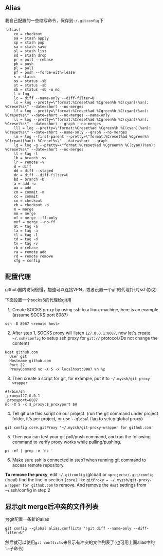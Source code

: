 ## Alias

我自己配置的一些缩写命令，保存到`~/.gitconfig`下

```
[alias]
	co = checkout
	sa = stash apply
	sp = stash pop
	sa = stash save
	sl = stash list
	sd = stash drop
	pr = pull --rebase
	ph = push
	pl = pull
	pf = push --force-with-lease
	s = status
	ss = status -sb
	st = status -sb
	sb = status -sb -u no
	l = log
	lc = diff --name-only --diff-filter=U
	ls = log --pretty=\"format:%Creset%ad %Cgreen%h %C(cyan)(%an): %Creset%s\" --date=short --no-merges
	lf = log --pretty=\"format:%Creset%ad %Cgreen%h %C(cyan)(%an): %Creset%s\" --date=short --no-merges --name-only
	ll = log --pretty=\"format:%Creset%ad %Cgreen%h %C(cyan)(%an): %Creset%s\" --date=short --graph --no-merges
	lll = log --pretty=\"format:%Creset%ad %Cgreen%h %C(cyan)(%an): %Creset%s\" --date=short --name-only --graph --no-merges
	lm = log --first-parent --pretty=\"format:%Creset%ad %Cgreen%h %C(cyan)(%an): %Creset%s\" --date=short --graph
	lg = log -g --pretty=\"format:%Creset%ad %Cgreen%h %C(cyan)(%an): %Creset%s\" --date=short --no-merges
	lt = tag -l
	lb = branch -vv
	lr = remote -v
	d = diff
	dd = diff --staged
	dc = diff --diff-filter=U
	bd = branch -D
	a = add -u
	aa = add
	cm = commit -m
	cc = commit
	co = checkout
	cb = checkout -b
	m = merge
	mm = merge
	mf = merge --ff-only
	mnf = merge --no-ff
	at = tag -a
	ta = tag -a
	tl = tag -l
	td = tag -d
	tv = tag -v
	rb = rebase
	ra = remote add
	rd = remote remove
	cfg = config
```

## 配置代理

github国内访问很慢，加速可以连接VPN，或者设置一个git的代理(针对ssh协议)

下面设置一个socks5的代理给git用

1. Create SOCKS proxy by using ssh to a linux machine, here is an example (assume SOCKS port 8087)
```shell
ssh -D 8087 <remote host>
```
2. After step 1, SOCKS proxy will listen `127.0.0.1:8087`, now let's create `~/.ssh/config` to setup ssh proxy for `git://` protocol.(Do not change the content)
```
Host github.com
  User git
  Hostname github.com
  Port 22
  ProxyCommand nc -X 5 -x localhost:8087 %h %p
```
3. Then create a script for git, for example, put it to `~/.myzsh/git-proxy-wrapper`
```shell
#!/bin/sh
_proxy=127.0.0.1
_proxyport=8087
nc -X 5 -x $_proxy:$_proxyport $@
```
4. Tell git use this script on our project. (run the git command under project folder, it's per project, or use `--global` flag to setup global proxy)
```shell
git config core.gitProxy '~/.myzsh/git-proxy-wrapper for github.com'
```
5. Then you can test your git pull/push command, and run the following command to verify proxy works while pulling/pushing.
```shell
ps -ef | grep -e 'nc '
```
6. Make sure ssh is connected in step1 when running git command to access remote repository.

**To remove the proxy**, edit `~/.gitconfig` (global) or `<project>/.git/config` (local) find the line in section `[core]` like `gitProxy = ~/.myzsh/git-proxy-wrapper for github.com` to remove. And remove the `Host` settings from ~/.ssh/config in step 2

## 显示git merge后冲突的文件列表

为git配置一条新的alias
```shell
git config --global alias.conflicts '!git diff --name-only --diff-filter=U'
```

然后就可以使用`git conflicts`来显示有冲突的文件列表了(也可用上面alias中的`lc`子命令)
